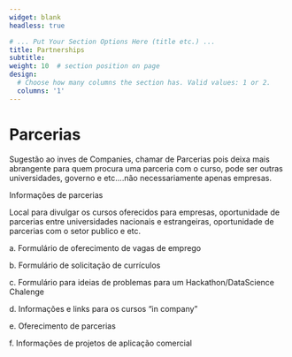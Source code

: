 ```yaml
---
widget: blank
headless: true

# ... Put Your Section Options Here (title etc.) ...
title: Partnerships
subtitle:
weight: 10  # section position on page
design:
  # Choose how many columns the section has. Valid values: 1 or 2.
  columns: '1'
---
```

# Parcerias
Sugestão ao inves de Companies, chamar de Parcerias pois deixa mais abrangente para quem procura uma parceria com o curso, pode ser outras universidades, governo e etc....não necessariamente apenas empresas.

Informações de parcerias

Local para divulgar os cursos oferecidos para empresas, oportunidade de parcerias entre universidades nacionais e estrangeiras, oportunidade de parcerias com o setor publico e etc. 


a.	Formulário de oferecimento de vagas de emprego

b.	Formulário de solicitação de currículos

c.	Formulário para ideias de problemas para um Hackathon/DataScience Chalenge

d.	Informações e links para os cursos “in company”

e.	Oferecimento de parcerias

f.	Informações de projetos de aplicação comercial



